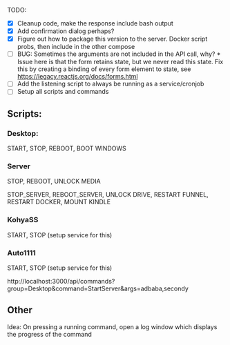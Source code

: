 TODO:
- [X] Cleanup code, make the response include bash output
- [X] Add confirmation dialog perhaps?
- [X] Figure out how to package this version to the server. Docker script probs, then include in the other compose
- [ ] BUG: Sometimes the arguments are not included in the API call, why?
        * Issue here is that the form retains state, but we never read this state. Fix this by creating a binding of every form element
        to state, see https://legacy.reactjs.org/docs/forms.html
- [ ] Add the listening script to always be running as a service/cronjob
- [ ] Setup all scripts and commands

## Scripts:
### Desktop:
START, STOP, REBOOT, BOOT WINDOWS

### Server
STOP, REBOOT, UNLOCK MEDIA

STOP_SERVER, REBOOT_SERVER, UNLOCK DRIVE,
RESTART FUNNEL, RESTART DOCKER, MOUNT KINDLE

### KohyaSS
START, STOP (setup service for this)

### Auto1111
START, STOP (setup service for this)

http://localhost:3000/api/commands?group=Desktop&command=StartServer&args=adbaba,secondy

## Other
Idea:
On pressing a running command, open a log window which displays the progress of the command
